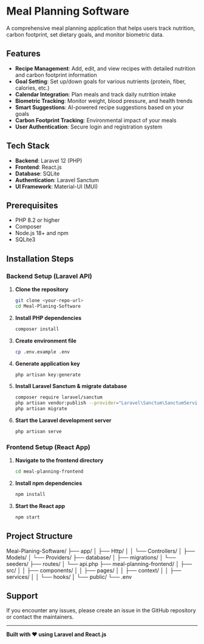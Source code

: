 # Meal Planning Software

A comprehensive meal planning application that helps users track nutrition, carbon footprint, set dietary goals, and monitor biometric data.

## Features

-   **Recipe Management**: Add, edit, and view recipes with detailed nutrition and carbon footprint information
-   **Goal Setting**: Set up/down goals for various nutrients (protein, fiber, calories, etc.)
-   **Calendar Integration**: Plan meals and track daily nutrition intake
-   **Biometric Tracking**: Monitor weight, blood pressure, and health trends
-   **Smart Suggestions**: AI-powered recipe suggestions based on your goals
-   **Carbon Footprint Tracking**: Environmental impact of your meals
-   **User Authentication**: Secure login and registration system

## Tech Stack

-   **Backend**: Laravel 12 (PHP)
-   **Frontend**: React.js
-   **Database**: SQLite
-   **Authentication**: Laravel Sanctum
-   **UI Framework**: Material-UI (MUI)

## Prerequisites

-   PHP 8.2 or higher
-   Composer
-   Node.js 18+ and npm
-   SQLite3

## Installation Steps

### Backend Setup (Laravel API)

1.  **Clone the repository**
    ```bash
    git clone <your-repo-url>
    cd Meal-Planing-Software
    ```
2.  **Install PHP dependencies**
    ```bash
    composer install
    ```
3.  **Create environment file**
    ```bash
    cp .env.example .env
    ```
4.  **Generate application key**
    ```bash
    php artisan key:generate
    ```
5.  **Install Laravel Sanctum & migrate database**
    ```bash
    composer require laravel/sanctum
    php artisan vendor:publish --provider="Laravel\Sanctum\SanctumServiceProvider"
    php artisan migrate
    ```
6.  **Start the Laravel development server**
    ```bash
    php artisan serve
    ```

### Frontend Setup (React App)

1.  **Navigate to the frontend directory**
    ```bash
    cd meal-planning-frontend
    ```
2.  **Install npm dependencies**
    ```bash
    npm install
    ```
3.  **Start the React app**
    ```bash
    npm start
    ```

## Project Structure
Meal-Planing-Software/
├── app/
│   ├── Http/
│   │   └── Controllers/
│   ├── Models/
│   └── Providers/
├── database/
│   ├── migrations/
│   └── seeders/
├── routes/
│   └── api.php
├── meal-planning-frontend/
│   ├── src/
│   │   ├── components/
│   │   ├── pages/
│   │   ├── context/
│   │   ├── services/
│   │   └── hooks/
│   └── public/
└── .env


## Support

If you encounter any issues, please create an issue in the GitHub repository or contact the maintainers.

---

**Built with ❤️ using Laravel and React.js**
